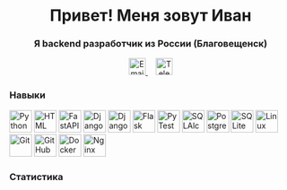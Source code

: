 <div id="header" align="center">
  <h1>Привет! Меня зовут Иван</h1>
  <h3>Я backend разработчик из России (Благовещенск)</h3>
</div>

<div id="socials" align="center">
  <a href="mailto:mr.homyuk@mail.ru">
    <img src="https://pngicon.ru/file/uploads/znachok-jelektronnoj-pochty.png" width="30" height="30" alt="Email"/>
  </a><span>⠀⁣⁣⁣</span>
  <a href="https://t.me/ivankhomyuk">
    <img src="https://cdn-icons-png.flaticon.com/512/5968/5968804.png" width="30" height="30" alt="Telegram"/>
  </a>
</div>

### Навыки
<div id="hardskills" align="left">
  <img src="https://cdn.jsdelivr.net/gh/devicons/devicon@latest/icons/python/python-original-wordmark.svg" width="40" height="40" title="Python"/>
  <img src="https://cdn.jsdelivr.net/gh/devicons/devicon@latest/icons/html5/html5-original-wordmark.svg" width="40" height="40" title="HTML"/>
  <img src="https://cdn.jsdelivr.net/gh/devicons/devicon@latest/icons/fastapi/fastapi-original-wordmark.svg" width="40" height="40" title="FastAPI"/>
  <img src="https://cdn.jsdelivr.net/gh/devicons/devicon@latest/icons/django/django-plain-wordmark.svg" width="40" height="40" title="Django"/>
  <img src="https://cdn.jsdelivr.net/gh/devicons/devicon@latest/icons/djangorest/djangorest-plain.svg" width="40" height="40" title="Django REST"/>
  <img src="https://cdn.jsdelivr.net/gh/devicons/devicon@latest/icons/flask/flask-original-wordmark.svg" width="40" height="40" title="Flask"/>
  <img src="https://cdn.jsdelivr.net/gh/devicons/devicon@latest/icons/pytest/pytest-original-wordmark.svg" width="40" height="40" title="PyTest"/>
  <img src="https://cdn.jsdelivr.net/gh/devicons/devicon@latest/icons/sqlalchemy/sqlalchemy-original-wordmark.svg" width="40" height="40" title="SQLAlchemy"/>
  <img src="https://cdn.jsdelivr.net/gh/devicons/devicon@latest/icons/postgresql/postgresql-original-wordmark.svg" width="40" height="40" title="PostgreSQL"/>
  <img src="https://cdn.jsdelivr.net/gh/devicons/devicon@latest/icons/sqlite/sqlite-original-wordmark.svg" width="40" height="40" title="SQLite"/>
  <img src="https://cdn.jsdelivr.net/gh/devicons/devicon@latest/icons/linux/linux-original.svg" width="40" height="40" title="Linux"/>
  <img src="https://cdn.jsdelivr.net/gh/devicons/devicon@latest/icons/git/git-original-wordmark.svg" width="40" height="40" title="Git"/>
  <img src="https://cdn.jsdelivr.net/gh/devicons/devicon@latest/icons/github/github-original-wordmark.svg" width="40" height="40" title="GitHub"/>
  <img src="https://cdn.jsdelivr.net/gh/devicons/devicon@latest/icons/docker/docker-original-wordmark.svg" width="40" height="40" title="Docker"/>
  <img src="https://cdn.jsdelivr.net/gh/devicons/devicon@latest/icons/nginx/nginx-original.svg" width="40" height="40" title="Nginx"/>
</div>

### Статистика

<div id="stat" align="center">
    <img src="https://github-profile-summary-cards.vercel.app/api/cards/profile-details?username=ivanhom&theme=default" alt=""/>
</div>
